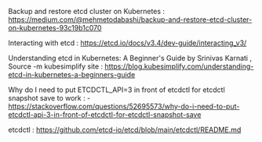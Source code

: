 Backup and restore etcd cluster on Kubernetes : https://medium.com/@mehmetodabashi/backup-and-restore-etcd-cluster-on-kubernetes-93c19b1c070


Interacting with etcd : https://etcd.io/docs/v3.4/dev-guide/interacting_v3/

Understanding etcd in Kubernetes: A Beginner's Guide by Srinivas Karnati , Source -m kubesimplify site
 : https://blog.kubesimplify.com/understanding-etcd-in-kubernetes-a-beginners-guide

 Why do I need to put ETCDCTL_API=3 in front of etcdctl for etcdctl snapshot save to work  : - https://stackoverflow.com/questions/52695573/why-do-i-need-to-put-etcdctl-api-3-in-front-of-etcdctl-for-etcdctl-snapshot-save


etcdctl : https://github.com/etcd-io/etcd/blob/main/etcdctl/README.md


